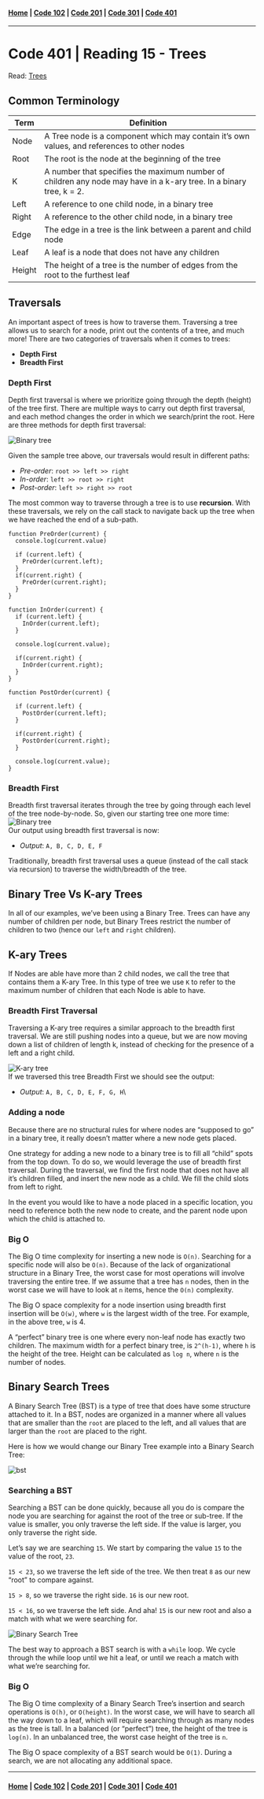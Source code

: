 #### [Home](../README.md) | [Code 102](../102main.md) | [Code 201](../201main.md) | [Code 301](../301main.md) | [Code 401](../401main.md)

---

# Code 401 | Reading 15 - Trees

Read: [Trees](https://codefellows.github.io/common_curriculum/data_structures_and_algorithms/Code_401/class-15/resources/Trees.html)

## **Common Terminology**

| Term   | Definition                                                                                                         |
| ------ | ------------------------------------------------------------------------------------------------------------------ |
| Node   | A Tree node is a component which may contain it’s own values, and references to other nodes                        |
| Root   | The root is the node at the beginning of the tree                                                                  |
| K      | A number that specifies the maximum number of children any node may have in a k-ary tree. In a binary tree, k = 2. |
| Left   | A reference to one child node, in a binary tree                                                                    |
| Right  | A reference to the other child node, in a binary tree                                                              |
| Edge   | The edge in a tree is the link between a parent and child node                                                     |
| Leaf   | A leaf is a node that does not have any children                                                                   |
| Height | The height of a tree is the number of edges from the root to the furthest leaf                                     |

## **Traversals**

An important aspect of trees is how to traverse them. Traversing a tree allows us to search for a node, print out the contents of a tree, and much more! There are two categories of traversals when it comes to trees:

-   **Depth First**
-   **Breadth First**

### **Depth First**

Depth first traversal is where we prioritize going through the depth (height) of the tree first. There are multiple ways to carry out depth first traversal, and each method changes the order in which we search/print the root. Here are three methods for depth first traversal:

![Binary tree](binary-tree.PNG)

Given the sample tree above, our traversals would result in different paths:

-   _Pre-order_: `root >> left >> right`
-   _In-order_: `left >> root >> right`
-   _Post-order_: `left >> right >> root`

The most common way to traverse through a tree is to use **recursion**. With these traversals, we rely on the call stack to navigate back up the tree when we have reached the end of a sub-path.

```
function PreOrder(current) {
  console.log(current.value)

  if (current.left) {
    PreOrder(current.left);
  }
  if(current.right) {
    PreOrder(current.right);
  }
}

function InOrder(current) {
  if (current.left) {
    InOrder(current.left);
  }

  console.log(current.value);

  if(current.right) {
    InOrder(current.right);
  }
}

function PostOrder(current) {

  if (current.left) {
    PostOrder(current.left);
  }

  if(current.right) {
    PostOrder(current.right);
  }

  console.log(current.value);
}

```

### **Breadth First**

Breadth first traversal iterates through the tree by going through each level of the tree node-by-node. So, given our starting tree one more time:
![Binary tree](binary-tree.PNG)\
Our output using breadth first traversal is now:

-   _Output_: `A, B, C, D, E, F`

Traditionally, breadth first traversal uses a queue (instead of the call stack via recursion) to traverse the width/breadth of the tree.

## Binary Tree Vs K-ary Trees

In all of our examples, we’ve been using a Binary Tree. Trees can have any number of children per node, but Binary Trees restrict the number of children to two (hence our `left` and `right` children).

## K-ary Trees

If Nodes are able have more than 2 child nodes, we call the tree that contains them a K-ary Tree. In this type of tree we use `K` to refer to the maximum number of children that each Node is able to have.

### Breadth First Traversal

Traversing a K-ary tree requires a similar approach to the breadth first traversal. We are still pushing nodes into a queue, but we are now moving down a list of children of length k, instead of checking for the presence of a left and a right child.

![K-ary tree](k-ary-tree.PNG)\
If we traversed this tree Breadth First we should see the output:

-   _Output_: `A, B, C, D, E, F, G, H`\

### Adding a node

Because there are no structural rules for where nodes are “supposed to go” in a binary tree, it really doesn’t matter where a new node gets placed.

One strategy for adding a new node to a binary tree is to fill all “child” spots from the top down. To do so, we would leverage the use of breadth first traversal. During the traversal, we find the first node that does not have all it’s children filled, and insert the new node as a child. We fill the child slots from left to right.

In the event you would like to have a node placed in a specific location, you need to reference both the new node to create, and the parent node upon which the child is attached to.

### Big O

The Big O time complexity for inserting a new node is `O(n)`. Searching for a specific node will also be `O(n)`. Because of the lack of organizational structure in a Binary Tree, the worst case for most operations will involve traversing the entire tree. If we assume that a tree has `n` nodes, then in the worst case we will have to look at `n` items, hence the `O(n)` complexity.

The Big O space complexity for a node insertion using breadth first insertion will be `O(w)`, where `w` is the largest width of the tree. For example, in the above tree, `w` is 4.

A “perfect” binary tree is one where every non-leaf node has exactly two children. The maximum width for a perfect binary tree, is `2^(h-1)`, where `h` is the height of the tree. Height can be calculated as `log n`, where `n` is the number of nodes.

## Binary Search Trees

A Binary Search Tree (BST) is a type of tree that does have some structure attached to it. In a BST, nodes are organized in a manner where all values that are smaller than the `root` are placed to the left, and all values that are larger than the `root` are placed to the right.

Here is how we would change our Binary Tree example into a Binary Search Tree:

![bst](bst.PNG)

### Searching a BST

Searching a BST can be done quickly, because all you do is compare the node you are searching for against the root of the tree or sub-tree. If the value is smaller, you only traverse the left side. If the value is larger, you only traverse the right side.

Let’s say we are searching `15`. We start by comparing the value `15` to the value of the root, `23`.

`15 < 23`, so we traverse the left side of the tree. We then treat `8` as our new “root” to compare against.

`15 > 8`, so we traverse the right side. `16` is our new root.

`15 < 16`, so we traverse the left side. And aha! `15` is our new root and also a match with what we were searching for.

![Binary Search Tree](binary-search-tree.PNG)

The best way to approach a BST search is with a `while` loop. We cycle through the while loop until we hit a leaf, or until we reach a match with what we’re searching for.

### Big O

The Big O time complexity of a Binary Search Tree’s insertion and search operations is `O(h)`, or `O(height)`. In the worst case, we will have to search all the way down to a leaf, which will require searching through as many nodes as the tree is tall. In a balanced (or “perfect”) tree, the height of the tree is `log(n)`. In an unbalanced tree, the worst case height of the tree is `n`.

The Big O space complexity of a BST search would be `O(1)`. During a search, we are not allocating any additional space.

---

#### [Home](../README.md) | [Code 102](../102main.md) | [Code 201](../201main.md) | [Code 301](../301main.md) | [Code 401](../401main.md)
